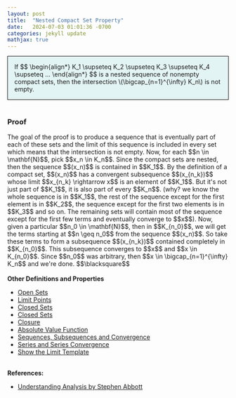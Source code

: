 ```yaml
---
layout: post
title:  "Nested Compact Set Property"
date:   2024-07-03 01:01:36 -0700
categories: jekyll update
mathjax: true
---
```

<div style="background-color: #E3F4F4; padding: 15px 15px 15px 15px; border:1px solid black;">
  If
  $$
  \begin{align*}
  K_1 \supseteq K_2 \supseteq K_3 \supseteq K_4 \supseteq ...
  \end{align*}
  $$
  is a nested sequence of nonempty compact sets, then the intersection \(\bigcap_{n=1}^{\infty} K_n\) is not empty.
</div>
<br>
<!------------------------------------------------------------------------------------>
<h3>Proof</h3>
The goal of the proof is to produce a sequence that is eventually part of each of these sets and the limit of this sequence is included in every set which means that the intersection is not empty. Now, for each $$n \in \mathbf{N}$$, pick $$x_n \in K_n$$. Since the compact sets are nested, then the sequence $$(x_n)$$ is contained in $$K_1$$. By the definition of a compact set, $$(x_n)$$ has a convergent subsequence $$(x_{n_k})$$ whose limit $$x_{n_k} \rightarrow x$$ is an element of $$K_1$$. But it's not just part of $$K_1$$, it is also part of every $$K_n$$. (why? we know the whole sequence is in $$K_1$$, the rest of the sequence except for the first element is in $$K_2$$, the sequence except for the first two elements is in $$K_3$$ and so on. The remaining sets will contain most of the sequence except for the first few terms and eventually converge to $$x$$). Now, given a particular $$n_0 \in \mathbf{N}$$, then in $$K_{n_0}$$, we will get the terms starting at $$n \geq n_0$$ from the sequence $$(x_n)$$. So take these terms to form a subsequence $$(x_{n_k})$$ contained completely in $$K_{n_0}$$. This subsequence converges to $$x$$ and $$x \in K_{n_0}$$. Since $$n_0$$ was arbitrary, then $$x \in \bigcap_{n=1}^{\infty} K_n$$ and we're done. $$\blacksquare$$
<br>
<br>
<!------------------------------------------------------------------------------------>
<b>Other Definitions and Properties</b>
<ul>
<li><a href="https://strncat.github.io/jekyll/update/2024/06/22/analysis-sets-open.html">Open Sets</a></li>
<li><a href="https://strncat.github.io/jekyll/update/2024/06/24/analysis-sets-limit-points.html">Limit Points</a></li>
<li><a href="https://strncat.github.io/jekyll/update/2024/06/25/analysis-sets-closed.html">Closed Sets</a></li>
<li><a href="https://strncat.github.io/jekyll/update/2024/07/01/analysis-sets-compact.html">Closed Sets</a></li>
<li><a href="https://strncat.github.io/jekyll/update/2024/06/28/analysis-sets-closure.html">Closure</a></li>
<li><a href="https://strncat.github.io/jekyll/update/2024/05/26/analysis-absolute-value-properties.html">Absolute Value Function</a></li>
<li><a href="https://strncat.github.io/jekyll/update/2024/05/21/analysis-seq-definitions.html">Sequences, Subsequences and Convergence</a></li>
<li><a href="https://strncat.github.io/jekyll/update/2024/06/10/analysis-series-definitions.html">Series and Series Convergence</a></li>
<li><a href="https://strncat.github.io/jekyll/update/2024/05/12/analysis-seq-limit-template.html">Show the Limit Template</a></li>
</ul>
<br>
<!------------------------------------------------------------------------------------>
<b>References:</b>
<ul>
<li><a href="https://www.amazon.com/Understanding-Analysis-Undergraduate-Texts-Mathematics/dp/1493927116">Understanding Analysis by Stephen Abbott</a></li>
</ul>
